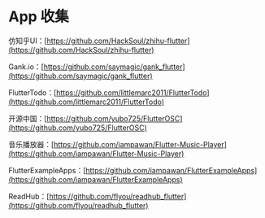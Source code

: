 # App 收集

仿知乎UI：[https://github.com/HackSoul/zhihu-flutter](https://github.com/HackSoul/zhihu-flutter)

Gank.io：[https://github.com/saymagic/gank_flutter](https://github.com/saymagic/gank_flutter)

FlutterTodo：[https://github.com/littlemarc2011/FlutterTodo](https://github.com/littlemarc2011/FlutterTodo)

开源中国：[https://github.com/yubo725/FlutterOSC](https://github.com/yubo725/FlutterOSC)

音乐播放器：[https://github.com/iampawan/Flutter-Music-Player](https://github.com/iampawan/Flutter-Music-Player)

FlutterExampleApps：[https://github.com/iampawan/FlutterExampleApps](https://github.com/iampawan/FlutterExampleApps)

ReadHub：[https://github.com/flyou/readhub_flutter](https://github.com/flyou/readhub_flutter)

